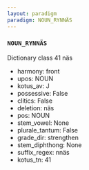 ```yaml
---
layout: paradigm
paradigm: NOUN_RYNNÄS
---
```

### ` NOUN_RYNNÄS `

Dictionary class 41 näs
* harmony: front
* upos: NOUN
* kotus_av: J
* possessive: False
* clitics: False
* deletion: näs
* pos: NOUN
* stem_vowel: None
* plurale_tantum: False
* grade_dir: strengthen
* stem_diphthong: None
* suffix_regex: nnäs
* kotus_tn: 41
